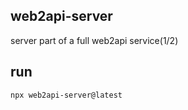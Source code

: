 ## web2api-server

server part of a full web2api service(1/2)

## run

```
npx web2api-server@latest
```
